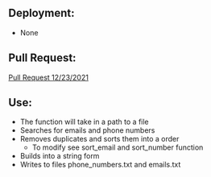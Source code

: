 ## Deployment:
- None

## Pull Request:
[Pull Request 12/23/2021](https://github.com/spamuelranek/automation/pull/1)

## Use:
- The function will take in a path to a file
- Searches for emails and phone numbers
- Removes duplicates and sorts them into a order
  - To modify see sort_email and sort_number function
- Builds into a string form
- Writes to files phone_numbers.txt and emails.txt